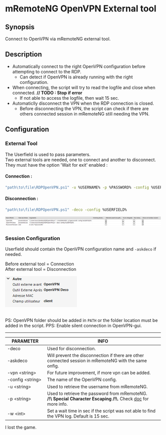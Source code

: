 # mRemoteNG OpenVPN External tool

## Synopsis
Connect to OpenVPN via mRemoteNG external tool.
 
## Description
- Automatically connect to the right OpenVPN configuration before attempting to connect to the RDP.
  - Can detect if OpenVPN is already running with the right configuration.
- When connecting, the script will try to read the logfile and close when connected. **// TODO : Stop if error**
  - If not able to access the logfile, then wait 15 sec.
- Automaticlly disconnect the VPN when the RDP connection is closed.
  - Before disconnecting the VPN, the script can check if there are others connected session in mRemoteNG still needing the VPN.



## Configuration

### External Tool
The Userfield is used to pass parameters.\
Two external tools are needed, one to connect and another to disconnect. \
They must have the option 'Wait for exit' enabled : 

#### Connection :
```Bash
"path\to\file\RDPOpenVPN.ps1" -u %USERNAME% -p %PASSWORD% -config %USERFIELD%
```

#### Disconnection :
```Bash
"path\to\file\RDPOpenVPN.ps1" -deco -config %USERFIELD%
```
![](img/extTool.png)

### Session Configuration 
Userfield should contain the OpenVPN configuration name and `-askdeco` if needed.

Before external tool = Connection\
After external tool = Disconnection 

![](img/config.png)

\
PS: OpenVPN folder should be added in `PATH` or the folder location must be added in the script.
PPS: Enable silent connection in OpenVPN-gui.

___


|<div style="width:115px">PARAMETER</div>|INFO|
|----------------------------------------|----|
|-deco              |Used for disconnection.|
|-askdeco           |Will prevent the disconnection if there are other connected session in mRemoteNG with the same onfig.|
|-vpn \<string\>    |For future improvement, if more vpn can be added.|
|-config \<string\> |The name of the OpenVPN config.|
|-u \<string\>      |Used to retrieve the username from mRemoteNG.|
|-p \<string\>      |Used to retrieve the password from mRemoteNG. </br>**/!\ Special Character Escaping /!\\**. Check [doc](https://mremoteng.readthedocs.io/en/latest/user_interface/external_tools.html#special-character-escaping) for more info.|
|-w \<int\>         |Set a wait time in sec if the script was not able to find the VPN log. Default is 15 sec.|
        
    
I lost the game.
